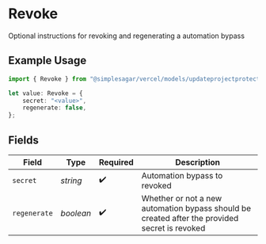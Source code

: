 # Revoke

Optional instructions for revoking and regenerating a automation bypass

## Example Usage

```typescript
import { Revoke } from "@simplesagar/vercel/models/updateprojectprotectionbypassop.js";

let value: Revoke = {
    secret: "<value>",
    regenerate: false,
};
```

## Fields

| Field                                                                                         | Type                                                                                          | Required                                                                                      | Description                                                                                   |
| --------------------------------------------------------------------------------------------- | --------------------------------------------------------------------------------------------- | --------------------------------------------------------------------------------------------- | --------------------------------------------------------------------------------------------- |
| `secret`                                                                                      | *string*                                                                                      | :heavy_check_mark:                                                                            | Automation bypass to revoked                                                                  |
| `regenerate`                                                                                  | *boolean*                                                                                     | :heavy_check_mark:                                                                            | Whether or not a new automation bypass should be created after the provided secret is revoked |